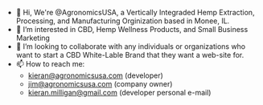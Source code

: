 - 👋 Hi, We're @AgronomicsUSA, a Vertically Integraded Hemp Extraction, Processing, and Manufacturing Orginization based in Monee, IL.
- 👀 I’m interested in CBD, Hemp Wellness Products, and Small Business Marketing
- 💞️ I’m looking to collaborate with any individuals or organizations who want to start a CBD White-Lable Brand that they want a web-site for.
- 📫 How to reach me:
  - kieran@agronomicsusa.com (developer)
  - jim@agronomicsusa.com (company owner)
  - kieran.milligan@gmail.com (developer personal e-mail)

<!---
AgronomicsUSA/AgronomicsUSA is a ✨ special ✨ repository because its `README.md` (this file) appears on your GitHub profile.
You can click the Preview link to take a look at your changes.
--->
